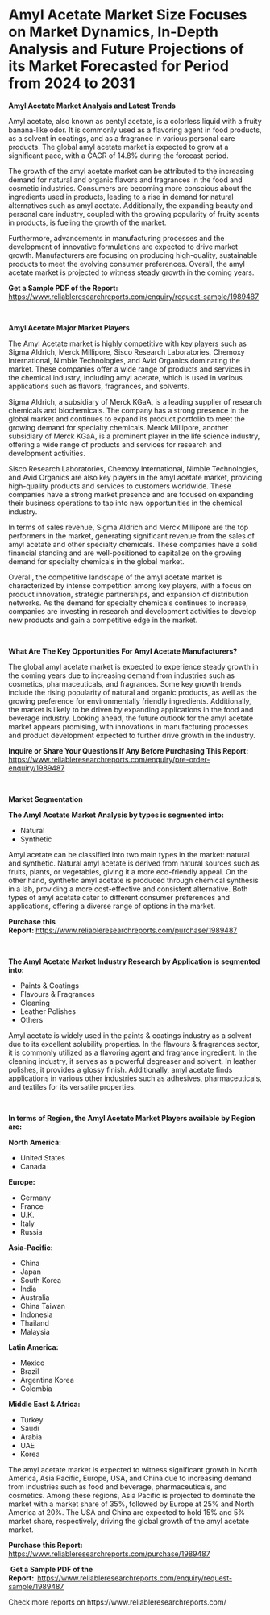 <p><h1>Amyl Acetate Market Size Focuses on Market Dynamics, In-Depth Analysis and Future Projections of its Market Forecasted for Period from 2024 to 2031</h1></p><p><strong>Amyl Acetate Market Analysis and Latest Trends</strong></p>
<p><p>Amyl acetate, also known as pentyl acetate, is a colorless liquid with a fruity banana-like odor. It is commonly used as a flavoring agent in food products, as a solvent in coatings, and as a fragrance in various personal care products. The global amyl acetate market is expected to grow at a significant pace, with a CAGR of 14.8% during the forecast period.</p><p>The growth of the amyl acetate market can be attributed to the increasing demand for natural and organic flavors and fragrances in the food and cosmetic industries. Consumers are becoming more conscious about the ingredients used in products, leading to a rise in demand for natural alternatives such as amyl acetate. Additionally, the expanding beauty and personal care industry, coupled with the growing popularity of fruity scents in products, is fueling the growth of the market.</p><p>Furthermore, advancements in manufacturing processes and the development of innovative formulations are expected to drive market growth. Manufacturers are focusing on producing high-quality, sustainable products to meet the evolving consumer preferences. Overall, the amyl acetate market is projected to witness steady growth in the coming years.</p></p>
<p><strong>Get a Sample PDF of the Report:&nbsp;</strong> <a href="https://www.reliableresearchreports.com/enquiry/request-sample/1989487">https://www.reliableresearchreports.com/enquiry/request-sample/1989487</a></p>
<p>&nbsp;</p>
<p><strong>Amyl Acetate Major Market Players</strong></p>
<p><p>The Amyl Acetate market is highly competitive with key players such as Sigma Aldrich, Merck Millipore, Sisco Research Laboratories, Chemoxy International, Nimble Technologies, and Avid Organics dominating the market. These companies offer a wide range of products and services in the chemical industry, including amyl acetate, which is used in various applications such as flavors, fragrances, and solvents.</p><p>Sigma Aldrich, a subsidiary of Merck KGaA, is a leading supplier of research chemicals and biochemicals. The company has a strong presence in the global market and continues to expand its product portfolio to meet the growing demand for specialty chemicals. Merck Millipore, another subsidiary of Merck KGaA, is a prominent player in the life science industry, offering a wide range of products and services for research and development activities.</p><p>Sisco Research Laboratories, Chemoxy International, Nimble Technologies, and Avid Organics are also key players in the amyl acetate market, providing high-quality products and services to customers worldwide. These companies have a strong market presence and are focused on expanding their business operations to tap into new opportunities in the chemical industry.</p><p>In terms of sales revenue, Sigma Aldrich and Merck Millipore are the top performers in the market, generating significant revenue from the sales of amyl acetate and other specialty chemicals. These companies have a solid financial standing and are well-positioned to capitalize on the growing demand for specialty chemicals in the global market.</p><p>Overall, the competitive landscape of the amyl acetate market is characterized by intense competition among key players, with a focus on product innovation, strategic partnerships, and expansion of distribution networks. As the demand for specialty chemicals continues to increase, companies are investing in research and development activities to develop new products and gain a competitive edge in the market.</p></p>
<p>&nbsp;</p>
<p><strong>What Are The Key Opportunities For Amyl Acetate Manufacturers?</strong></p>
<p><p>The global amyl acetate market is expected to experience steady growth in the coming years due to increasing demand from industries such as cosmetics, pharmaceuticals, and fragrances. Some key growth trends include the rising popularity of natural and organic products, as well as the growing preference for environmentally friendly ingredients. Additionally, the market is likely to be driven by expanding applications in the food and beverage industry. Looking ahead, the future outlook for the amyl acetate market appears promising, with innovations in manufacturing processes and product development expected to further drive growth in the industry.</p></p>
<p><strong>Inquire or Share Your Questions If Any Before Purchasing This Report:</strong> <a href="https://www.reliableresearchreports.com/enquiry/pre-order-enquiry/1989487">https://www.reliableresearchreports.com/enquiry/pre-order-enquiry/1989487</a></p>
<p>&nbsp;</p>
<p><strong>Market Segmentation</strong></p>
<p><strong>The Amyl Acetate Market Analysis by types is segmented into:</strong></p>
<p><ul><li>Natural</li><li>Synthetic</li></ul></p>
<p><p>Amyl acetate can be classified into two main types in the market: natural and synthetic. Natural amyl acetate is derived from natural sources such as fruits, plants, or vegetables, giving it a more eco-friendly appeal. On the other hand, synthetic amyl acetate is produced through chemical synthesis in a lab, providing a more cost-effective and consistent alternative. Both types of amyl acetate cater to different consumer preferences and applications, offering a diverse range of options in the market.</p></p>
<p><strong>Purchase this Report:&nbsp;</strong><a href="https://www.reliableresearchreports.com/purchase/1989487">https://www.reliableresearchreports.com/purchase/1989487</a></p>
<p>&nbsp;</p>
<p><strong>The Amyl Acetate Market Industry Research by Application is segmented into:</strong></p>
<p><ul><li>Paints & Coatings</li><li>Flavours & Fragrances</li><li>Cleaning</li><li>Leather Polishes</li><li>Others</li></ul></p>
<p><p>Amyl acetate is widely used in the paints & coatings industry as a solvent due to its excellent solubility properties. In the flavours & fragrances sector, it is commonly utilized as a flavoring agent and fragrance ingredient. In the cleaning industry, it serves as a powerful degreaser and solvent. In leather polishes, it provides a glossy finish. Additionally, amyl acetate finds applications in various other industries such as adhesives, pharmaceuticals, and textiles for its versatile properties.</p></p>
<p>&nbsp;</p>
<p><strong>In terms of Region, the Amyl Acetate Market Players available by Region are:</strong></p>
<p>
    <p> <strong> North America: </strong>
        <ul>
            <li>United States</li>
            <li>Canada</li>
        </ul>
        </p> 
    <p> <strong> Europe: </strong>
        <ul>
            <li>Germany</li>
            <li>France</li>
            <li>U.K.</li>
            <li>Italy</li>
            <li>Russia</li>
        </ul>
        </p> 
    <p> <strong> Asia-Pacific: </strong>
        <ul>
            <li>China</li>
            <li>Japan</li>
            <li>South Korea</li>
            <li>India</li>
            <li>Australia</li>
            <li>China Taiwan</li>
            <li>Indonesia</li>
            <li>Thailand</li>
            <li>Malaysia</li>
        </ul>
        </p> 
    <p> <strong> Latin America: </strong>
        <ul>
            <li>Mexico</li>
            <li>Brazil</li>
            <li>Argentina Korea</li>
            <li>Colombia</li>
        </ul>
        </p> 
    <p> <strong> Middle East & Africa: </strong>
        <ul>
            <li>Turkey</li>
            <li>Saudi</li>
            <li>Arabia</li>
            <li>UAE</li>
            <li>Korea</li>
        </ul>
    </p>
    </p>
<p><p>The amyl acetate market is expected to witness significant growth in North America, Asia Pacific, Europe, USA, and China due to increasing demand from industries such as food and beverage, pharmaceuticals, and cosmetics. Among these regions, Asia Pacific is projected to dominate the market with a market share of 35%, followed by Europe at 25% and North America at 20%. The USA and China are expected to hold 15% and 5% market share, respectively, driving the global growth of the amyl acetate market.</p></p>
<p><strong>Purchase this Report: </strong><a href="https://www.reliableresearchreports.com/purchase/1989487">https://www.reliableresearchreports.com/purchase/1989487</a></p>
<p>&nbsp;<strong>Get a Sample PDF of the Report:&nbsp;&nbsp;</strong><a href="https://www.reliableresearchreports.com/enquiry/request-sample/1989487">https://www.reliableresearchreports.com/enquiry/request-sample/1989487</a></p>
<p><strong></strong></p>
<p>Check more reports on https://www.reliableresearchreports.com/</p>
